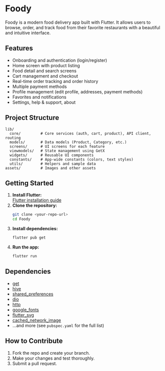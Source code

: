 # Foody

Foody is a modern food delivery app built with Flutter. It allows users to browse, order, and track food from their favorite restaurants with a beautiful and intuitive interface.

## Features
- Onboarding and authentication (login/register)
- Home screen with product listing
- Food detail and search screens
- Cart management and checkout
- Real-time order tracking and order history
- Multiple payment methods
- Profile management (edit profile, addresses, payment methods)
- Favorites and notifications
- Settings, help & support, about

## Project Structure
```
lib/
  core/         # Core services (auth, cart, product), API client, routing
  models/       # Data models (Product, Category, etc.)
  screens/      # UI screens for each feature
  viewmodels/   # State management using GetX
  widgets/      # Reusable UI components
  constants/    # App-wide constants (colors, text styles)
  utils/        # Helpers and sample data
assets/         # Images and other assets
```

## Getting Started
1. **Install Flutter:**  
   [Flutter installation guide](https://docs.flutter.dev/get-started/install)
2. **Clone the repository:**
   ```sh
   git clone <your-repo-url>
   cd Foody
   ```
3. **Install dependencies:**
   ```sh
   flutter pub get
   ```
4. **Run the app:**
   ```sh
   flutter run
   ```

## Dependencies
- [get](https://pub.dev/packages/get)
- [hive](https://pub.dev/packages/hive)
- [shared_preferences](https://pub.dev/packages/shared_preferences)
- [dio](https://pub.dev/packages/dio)
- [http](https://pub.dev/packages/http)
- [google_fonts](https://pub.dev/packages/google_fonts)
- [flutter_svg](https://pub.dev/packages/flutter_svg)
- [cached_network_image](https://pub.dev/packages/cached_network_image)
- ...and more (see `pubspec.yaml` for the full list)

## How to Contribute
1. Fork the repo and create your branch.
2. Make your changes and test thoroughly.
3. Submit a pull request.

